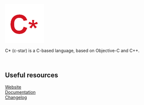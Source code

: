 <a href="https://cstar.greenbear.ml"><img src="img/cstar.png" alt="C*"></a>

<p>C* (c-star) is a C-based language, based on Objective-C and C++.</p> <br>

## Useful resources

[Website]("https://cstar.greenbear.ml") <br>
[Documentation]("https://cstar.greenbear.ml/docs") <br>
[Changelog]("CHANGELOG.md")
